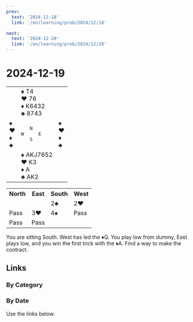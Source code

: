 ```yaml
---
prev:
  text: '2024-12-18'
  link: '/en/learning/prob/2024/12/18'

next:
  text: '2024-12-20'
  link: '/en/learning/prob/2024/12/20'
---
```


# 2024-12-19

<table class="deal">
	<tr>
		<td></td>
		<td>♠ T4<br>♥ 76<br>♦ K6432<br>♣ 8743</td>
		<td></td>
	</tr>
	<tr>
		<td>♠ <br>♥ <br>♦ <br>♣ </td>
		<td><pre>   N<br>W     E<br>   S</pre></td>
		<td>♠ <br>♥ <br>♦ <br>♣ </td>
	</tr>
	<tr>
		<td></td>
		<td>♠ AKJ7652<br>♥ K3<br>♦ A<br>♣ AK2</td>
		<td></td>
	</tr>
</table>

<table class="auction">
	<tr>
		<th>North</th>
		<th>East</th>
		<th>South</th>
		<th>West</th>
	</tr>
	<tr>
		<td></td>
		<td></td>
		<td>2♣</td>
		<td>2♥</td>
	</tr>
	<tr>
		<td>Pass</td>
		<td>3♥</td>
		<td>4♠</td>
		<td>Pass</td>
	</tr>
	<tr>
		<td>Pass</td>
		<td>Pass</td>
		<td></td>
		<td></td>
	</tr>
</table>

You are sitting South. West has led the ♦Q. You play low from dummy, East plays low, and you win the first trick with the ♦A. Find a way to make the contract.

## Links

[<Badge type="tip" text="Check Solution"/>](/en/learning/prob/2024/12/19)

### By Category

[<Badge type="tip" text="<--"/>](/en/practice/prob/2024/12/16)
[<Badge type="tip" text="Calendar"/>](/en/practice/calendar/2024/12)
[<Badge type="info" text="-->"/>](/en/practice/prob/2024/12/19#links)

### By Date

Use the links below.